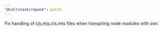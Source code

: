 ```yaml
---
"@callstack/repack": patch
---
```


Fix handling of cjs,mjs,cts,mts files when transpiling node modules with swc
